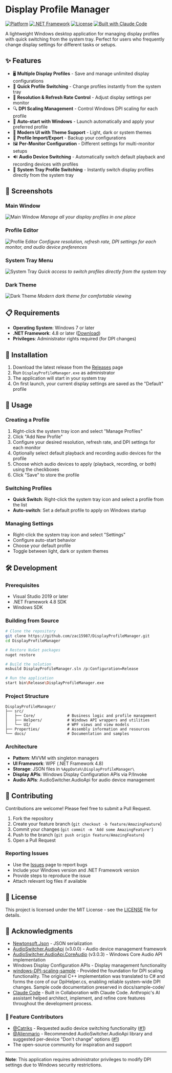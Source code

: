 # Display Profile Manager

[![Platform](https://img.shields.io/badge/platform-Windows-blue.svg)](https://www.microsoft.com/windows)
[![.NET Framework](https://img.shields.io/badge/.NET%20Framework-4.8-purple.svg)](https://dotnet.microsoft.com/download/dotnet-framework/net48)
[![License](https://img.shields.io/badge/license-MIT-green.svg)](LICENSE)
[![Built with Claude Code](https://img.shields.io/badge/Built%20with-Claude%20Code-orange.svg)](https://claude.ai/code)

A lightweight Windows desktop application for managing display profiles with quick switching from the system tray. Perfect for users who frequently change display settings for different tasks or setups.

## ✨ Features

- 🖥️ **Multiple Display Profiles** - Save and manage unlimited display configurations
- 🔄 **Quick Profile Switching** - Change profiles instantly from the system tray
- 📐 **Resolution & Refresh Rate Control** - Adjust display settings per monitor
- 🔍 **DPI Scaling Management** - Control Windows DPI scaling for each profile
- 🚀 **Auto-start with Windows** - Launch automatically and apply your preferred profile
- 🎨 **Modern UI with Theme Support** - Light, dark or system themes
- 💾 **Profile Import/Export** - Backup your configurations
- 🖼️ **Per-Monitor Configuration** - Different settings for multi-monitor setups
- 🔊 **Audio Device Switching** - Automatically switch default playback and recording devices with profiles
- 🔄 **System Tray Profile Switching** - Instantly switch display profiles directly from the system tray

## 📸 Screenshots

### Main Window
![Main Window](docs/screenshots/main-screen.png)
*Manage all your display profiles in one place*

### Profile Editor
![Profile Editor](docs/screenshots/edit-screen.png)
*Configure resolution, refresh rate, DPI settings for each monitor, and audio device preferences*

### System Tray Menu
![System Tray](docs/screenshots/tray.png)
*Quick access to switch profiles directly from the system tray*

### Dark Theme
![Dark Theme](docs/screenshots/dark-theme.png)
*Modern dark theme for comfortable viewing*

## 📋 Requirements

- **Operating System**: Windows 7 or later
- **.NET Framework**: 4.8 or later ([Download](https://dotnet.microsoft.com/download/dotnet-framework/net48))
- **Privileges**: Administrator rights required (for DPI changes)

## 🚀 Installation

1. Download the latest release from the [Releases](../../releases) page
2. Run `DisplayProfileManager.exe` as administrator
3. The application will start in your system tray
4. On first launch, your current display settings are saved as the "Default" profile

## 📖 Usage

### Creating a Profile
1. Right-click the system tray icon and select "Manage Profiles"
2. Click "Add New Profile"
3. Configure your desired resolution, refresh rate, and DPI settings for each monitor
4. Optionally select default playback and recording audio devices for the profile
5. Choose which audio devices to apply (playback, recording, or both) using the checkboxes
6. Click "Save" to store the profile

### Switching Profiles
- **Quick Switch**: Right-click the system tray icon and select a profile from the list
- **Auto-switch**: Set a default profile to apply on Windows startup

### Managing Settings
- Right-click the system tray icon and select "Settings"
- Configure auto-start behavior
- Choose your default profile
- Toggle between light, dark or system themes

## 🛠️ Development

### Prerequisites
- Visual Studio 2019 or later
- .NET Framework 4.8 SDK
- Windows SDK

### Building from Source

```bash
# Clone the repository
git clone https://github.com/zac15987/DisplayProfileManager.git
cd DisplayProfileManager

# Restore NuGet packages
nuget restore

# Build the solution
msbuild DisplayProfileManager.sln /p:Configuration=Release

# Run the application
start bin\Release\DisplayProfileManager.exe
```

### Project Structure
```
DisplayProfileManager/
├── src/
│   ├── Core/              # Business logic and profile management
│   ├── Helpers/           # Windows API wrappers and utilities
│   └── UI/                # WPF views and view models
├── Properties/            # Assembly information and resources
└── docs/                  # Documentation and samples
```

### Architecture
- **Pattern**: MVVM with singleton managers
- **UI Framework**: WPF (.NET Framework 4.8)
- **Storage**: JSON files in `%AppData%\DisplayProfileManager\`
- **Display APIs**: Windows Display Configuration APIs via P/Invoke
- **Audio APIs**: AudioSwitcher.AudioApi for audio device management

## 🤝 Contributing

Contributions are welcome! Please feel free to submit a Pull Request.

1. Fork the repository
2. Create your feature branch (`git checkout -b feature/AmazingFeature`)
3. Commit your changes (`git commit -m 'Add some AmazingFeature'`)
4. Push to the branch (`git push origin feature/AmazingFeature`)
5. Open a Pull Request

### Reporting Issues
- Use the [Issues](../../issues) page to report bugs
- Include your Windows version and .NET Framework version
- Provide steps to reproduce the issue
- Attach relevant log files if available

## 📝 License

This project is licensed under the MIT License - see the [LICENSE](LICENSE) file for details.

## 🙏 Acknowledgments

- [Newtonsoft.Json](https://www.newtonsoft.com/json) - JSON serialization
- [AudioSwitcher.AudioApi](https://github.com/xenolightning/AudioSwitcher) (v3.0.0) - Audio device management framework
- [AudioSwitcher.AudioApi.CoreAudio](https://github.com/xenolightning/AudioSwitcher) (v3.0.3) - Windows Core Audio API implementation
- Windows Display Configuration APIs - Display management functionality
- [windows-DPI-scaling-sample](https://github.com/lihas/windows-DPI-scaling-sample) - Provided the foundation for DPI scaling functionality. The original C++ implementation was translated to C# and forms the core of our DpiHelper.cs, enabling reliable system-wide DPI changes. Sample code documentation preserved in docs/sample-code/
- [Claude Code](https://claude.ai/code) - Built in Collaboration with Claude Code. Anthropic's AI assistant helped architect, implement, and refine core features throughout the development process.

### 🤝 Feature Contributors
- [@Catriks](https://github.com/Catriks) - Requested audio device switching functionality ([#1](https://github.com/zac15987/DisplayProfileManager/issues/1))
- [@Alienmario](https://github.com/Alienmario) - Recommended AudioSwitcher.AudioApi library and suggested per-device "Don't change" options ([#1](https://github.com/zac15987/DisplayProfileManager/issues/1))
- The open-source community for inspiration and support

---

**Note**: This application requires administrator privileges to modify DPI settings due to Windows security restrictions.